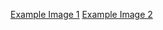 [Example Image 1](https://github.com/segashin/RayTracingChessboard/blob/master/chess.PNG)
[Example Image 2](https://github.com/segashin/RayTracingChessboard/blob/master/chess2.PNG)
